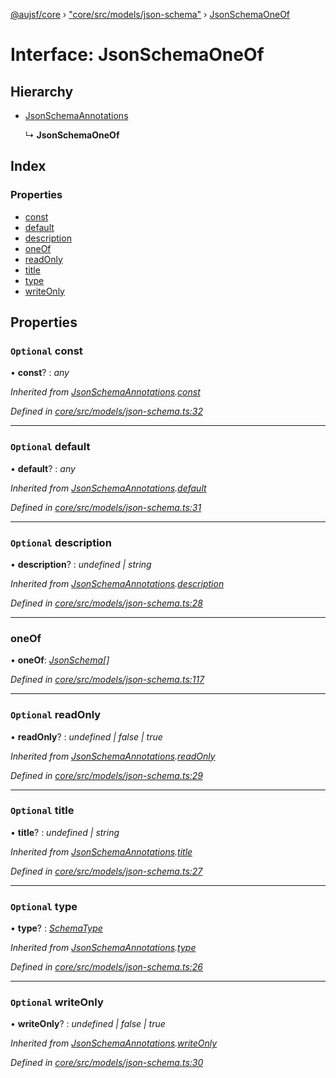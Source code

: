 [@aujsf/core](../README.md) › ["core/src/models/json-schema"](../modules/_core_src_models_json_schema_.md) › [JsonSchemaOneOf](_core_src_models_json_schema_.jsonschemaoneof.md)

# Interface: JsonSchemaOneOf

## Hierarchy

* [JsonSchemaAnnotations](_core_src_models_json_schema_.jsonschemaannotations.md)

  ↳ **JsonSchemaOneOf**

## Index

### Properties

* [const](_core_src_models_json_schema_.jsonschemaoneof.md#optional-const)
* [default](_core_src_models_json_schema_.jsonschemaoneof.md#optional-default)
* [description](_core_src_models_json_schema_.jsonschemaoneof.md#optional-description)
* [oneOf](_core_src_models_json_schema_.jsonschemaoneof.md#oneof)
* [readOnly](_core_src_models_json_schema_.jsonschemaoneof.md#optional-readonly)
* [title](_core_src_models_json_schema_.jsonschemaoneof.md#optional-title)
* [type](_core_src_models_json_schema_.jsonschemaoneof.md#optional-type)
* [writeOnly](_core_src_models_json_schema_.jsonschemaoneof.md#optional-writeonly)

## Properties

### `Optional` const

• **const**? : *any*

*Inherited from [JsonSchemaAnnotations](_core_src_models_json_schema_.jsonschemaannotations.md).[const](_core_src_models_json_schema_.jsonschemaannotations.md#optional-const)*

*Defined in [core/src/models/json-schema.ts:32](https://github.com/jbockle/au-jsonschema-form/blob/ffdfbe8/packages/core/src/models/json-schema.ts#L32)*

___

### `Optional` default

• **default**? : *any*

*Inherited from [JsonSchemaAnnotations](_core_src_models_json_schema_.jsonschemaannotations.md).[default](_core_src_models_json_schema_.jsonschemaannotations.md#optional-default)*

*Defined in [core/src/models/json-schema.ts:31](https://github.com/jbockle/au-jsonschema-form/blob/ffdfbe8/packages/core/src/models/json-schema.ts#L31)*

___

### `Optional` description

• **description**? : *undefined | string*

*Inherited from [JsonSchemaAnnotations](_core_src_models_json_schema_.jsonschemaannotations.md).[description](_core_src_models_json_schema_.jsonschemaannotations.md#optional-description)*

*Defined in [core/src/models/json-schema.ts:28](https://github.com/jbockle/au-jsonschema-form/blob/ffdfbe8/packages/core/src/models/json-schema.ts#L28)*

___

###  oneOf

• **oneOf**: *[JsonSchema](../modules/_core_src_models_json_schema_.md#jsonschema)[]*

*Defined in [core/src/models/json-schema.ts:117](https://github.com/jbockle/au-jsonschema-form/blob/ffdfbe8/packages/core/src/models/json-schema.ts#L117)*

___

### `Optional` readOnly

• **readOnly**? : *undefined | false | true*

*Inherited from [JsonSchemaAnnotations](_core_src_models_json_schema_.jsonschemaannotations.md).[readOnly](_core_src_models_json_schema_.jsonschemaannotations.md#optional-readonly)*

*Defined in [core/src/models/json-schema.ts:29](https://github.com/jbockle/au-jsonschema-form/blob/ffdfbe8/packages/core/src/models/json-schema.ts#L29)*

___

### `Optional` title

• **title**? : *undefined | string*

*Inherited from [JsonSchemaAnnotations](_core_src_models_json_schema_.jsonschemaannotations.md).[title](_core_src_models_json_schema_.jsonschemaannotations.md#optional-title)*

*Defined in [core/src/models/json-schema.ts:27](https://github.com/jbockle/au-jsonschema-form/blob/ffdfbe8/packages/core/src/models/json-schema.ts#L27)*

___

### `Optional` type

• **type**? : *[SchemaType](../modules/_core_src_models_json_schema_.md#schematype)*

*Inherited from [JsonSchemaAnnotations](_core_src_models_json_schema_.jsonschemaannotations.md).[type](_core_src_models_json_schema_.jsonschemaannotations.md#optional-type)*

*Defined in [core/src/models/json-schema.ts:26](https://github.com/jbockle/au-jsonschema-form/blob/ffdfbe8/packages/core/src/models/json-schema.ts#L26)*

___

### `Optional` writeOnly

• **writeOnly**? : *undefined | false | true*

*Inherited from [JsonSchemaAnnotations](_core_src_models_json_schema_.jsonschemaannotations.md).[writeOnly](_core_src_models_json_schema_.jsonschemaannotations.md#optional-writeonly)*

*Defined in [core/src/models/json-schema.ts:30](https://github.com/jbockle/au-jsonschema-form/blob/ffdfbe8/packages/core/src/models/json-schema.ts#L30)*

